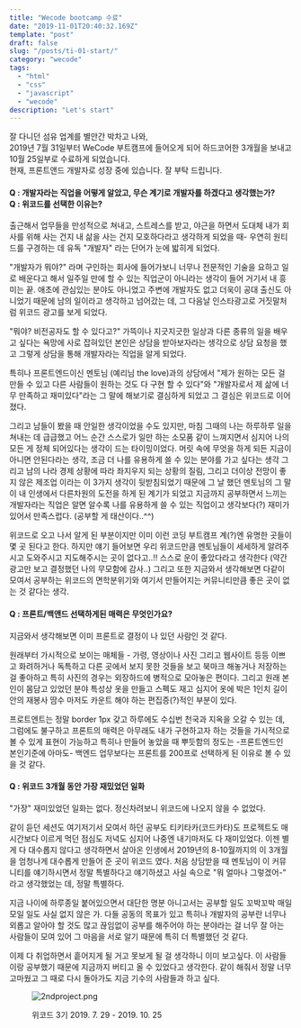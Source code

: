 ```yaml
---
title: "Wecode bootcamp 수료"
date: "2019-11-01T20:40:32.169Z"
template: "post"
draft: false
slug: "/posts/ti-01-start/"
category: "wecode"
tags:
  - "html"
  - "css"
  - "javascript"
  - "wecode"
description: "Let's start"
---
```


잘 다니던 섬유 업계를 별안간 박차고 나와,</br>
2019년 7월 31일부터 WeCode 부트캠프에 들어오게 되어 하드코어한 3개월을 보내고
10월 25일부로 수료하게 되었습니다.</br>
현재, 프론트앤드 개발자로 성장 중에 있습니다. 잘 부탁 드립니다.

<h4>Q : 개발자라는 직업을 어떻게 알았고, 무슨 계기로 개발자를 하겠다고 생각했는가?</br>
Q : 위코드를 선택한 이유는?</h4>

출근해서 업무들을 만성적으로 쳐내고, 스트레스를 받고, 야근을 하면서 도대체 내가 회사를 위해 사는 건지 내 삶을 사는 건지 모호하다라고 생각하게 되었을 때-
우연히 원티드를 구경하는 데 유독 "개발자" 라는 단어가 눈에 밟히게 되었다.

"개발자가 뭐야?" 라며 구인하는 회사에 들어가보니 너무나 전문적인 기술을 요하고 일로 배운다고 해서 일주일 만에 할 수 있는 직업군이 아니라는 생각이 들어 거기서 내 흥미는 끝.
애초에 관심있는 분야도 아니었고 주변에 개발자도 없고 더욱이 공대 출신도 아니었기 때문에 남의 일이라고 생각하고 넘어갔는 데, 그 다음날 인스타광고로 거짓말처럼 위코드 광고를 보게 되었다.

"뭐야? 비전공자도 할 수 있다고?"
가뜩이나 지긋지긋한 일상과 다른 종류의 일을 배우고 싶다는 욕망에 사로 잡혀있던 본인은 상담을 받아보자라는 생각으로 상담 요청을 했고 그렇게 상담을 통해 개발자라는 직업을 알게 되었다.

특히나 프론트엔드이신 멘토님 (예리님 the love)과의 상담에서 "제가 원하는 모든 걸 만들 수 있고 다른 사람들이 원하는 것도 다 구현 할 수 있다"와 "개발자로서 제 삶에 너무 만족하고 재미있다"라는 그 말에 해보기로 결심하게 되었고 그 결심은 위코드로 이어졌다.

그리고 남들이 봤을 때 안일한 생각이었을 수도 있지만,
마침 그때의 나는 하루하루 일을 쳐내는 데 급급했고 어느 순간 스스로가 일만 하는 소모품 같이 느껴지면서 심지어 나의 모든 게 정체 되어있다는 생각이 드는 타이밍이었다.
머릿 속에 무엇을 하게 되든 지금이 아니면 안된다라는 생각,
조금 더 나를 유용하게 쓸 수 있는 분야를 가고 싶다는 생각 그리고 남의 나라 경제 상황에 따라 좌지우지 되는 상황의 질림, 그리고 더이상 전망이 좋지 않은 제조업 이라는 이 3가지 생각이 뒷받침되었기 때문에 그 날 했던 멘토님의 그 말이 내 인생에서 다른차원의 도전을 하게 된 계기가 되었고 지금까지 공부하면서 느끼는 개발자라는 직업은 알면 알수록 나를 유용하게 쓸 수 있는 직업이고 생각보다(?) 재미가 있어서 만족스럽다. (공부할 게 태산이다..^^)

위코드로 오고 나서 알게 된 부분이지만 이미 이런 코딩 부트캠프 계(?)엔 유명한 곳들이 몇 곳 된다고 한다. 하지만 얘기 들어보면 우리 위코드만큼 멘토님들이 세세하게 알려주시고 도와주시고 지도해주시는 곳이 없다고..!!
스스로 운이 좋았다라고 생각한다 (약간 광고만 보고 결정했던 나의 무모함에 감사..)
그리고 또한 지금와서 생각해보면 다같이 모여서 공부하는 위코드의 면학분위기와 여기서 만들어지는 커뮤니티만큼 좋은 곳이 없는 것 같다는 생각.

<h4>Q : 프론트/백앤드 선택하게된 매력은 무엇인가요?</h4>

지금와서 생각해보면 이미 프론트로 결정이 나 있던 사람인 것 같다.

원래부터 가시적으로 보이는 매체들 - 가령, 영상이나 사진 그리고 웹사이트 등등 이쁘고 화려하거나 독특하고 다른 곳에서 보지 못한 것들을 보고 북마크 해놓거나 저장하는 걸 좋아하고 특히 사진의 경우는 외장하드에 병적으로 모아놓은 편이다.
그리고 원래 본인이 몸담고 있었던 분야 특성상 옷을 만들고 스펙도 재고 심지어 옷에 박은 1인치 길이 안의 재봉사 땀수 마저도 카운트 해야 하는 편집증(?)적인 부분이 있다.

프로트엔트는 정말 border 1px 갖고 하루에도 수십번 천국과 지옥을 오갈 수 있는 데,
그럼에도 불구하고 프론트의 매력은 아무래도 내가 구현하고자 하는 것들을 가시적으로 볼 수 있게 표현이 가능하고 특히나 만들어 놓았을 때 뿌듯함의 정도는 -프론트엔드인 본인기준에 아마도- 백엔드 업무보다는 프론트를 200프로 선택하게 된 이유로 볼 수 있을 것 같다.

<h4>Q : 위코드 3개월 동안 가장 재밌었던 일화</h4>

"가장" 재미있었던 일화는 없다.
정신차려보니 위코드에 나오지 않을 수 없었다.

같이 듣던 세션도 여기저기서 모여서 하던 공부도 티키타카(코드카타)도 프로젝트도 매 시간보다 이르게 먹던 점심도 저녁도 심지어 나중엔 내기마저도 다 재미있었다.
이젠 별 게 다 대수롭지 않다고 생각하면서 살아온 인생에서 2019년의 8-10월까지의 이 3개월을 엄청나게 대수롭게 만들어 준 곳이 위코드 였다.
처음 상담받을 때 멘토님이 이 커뮤니티를 얘기하시면서 정말 특별하다고 얘기하셨고 사실 속으로 "뭐 얼마나 그렇겠어-" 라고 생각했었는 데,
정말 특별하다.

지금 나이에 하루종일 붙어있으면서 대단한 명분 아니고서는 공부할 일도 꼬박꼬박 매일 모일 일도 사실 없지 않은 가.
다들 공동의 목표가 있고 특히나 개발자의 공부란 너무나 외롭고 알아야 할 것도 많고 끊임없이 공부를 해주어야 하는 분야라는 걸 너무 잘 아는 사람들이 모여 있어 그 마음을 서로 알기 때문에 특히 더 특별했던 것 같다.

이제 다 취업하면서 흩어지게 될 거고 못보게 될 걸 생각하니 이미 보고싶다.
이 사람들이랑 공부했기 때문에 지금까지 버티고 올 수 있었다고 생각한다. 같이 해줘서 정말 너무 고마웠고 그 때로 다시 돌아가도 지금 기수의 사람들과 하고 싶다.

<figure>

![2ndproject.png](https://images.velog.io/post-images/hyksmine/e504fe70-17e9-11ea-9f10-ab82709aa941/2ndproject.png)

<figcaption> 위코드 3기 2019. 7. 29 - 2019. 10. 25 </figcaption>
</figure>
